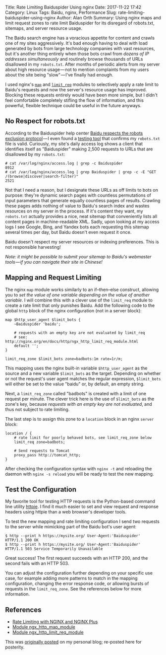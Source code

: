 Title: Rate Limiting Baiduspider Using nginx
Date: 2017-11-22 17:42
Category: Linux
Tags: Baidu, nginx, Performance
Slug: rate-limiting-baiduspider-using-nginx
Author: Alan Orth
Summary: Using nginx maps and limit request zones to rate limit Baiduspider for its disregard of robots.txt, sitemaps, and server resource usage.

The Baidu search engine has a voracious appetite for content and crawls one of my sites aggressively. It's bad enough having to deal with load generated by bots from large technology companies with vast resources, but it's another thing entirely when those bots crawl from _dozens of IP addresses simultaneously_ and routinely browse thousands of URLs disallowed in my `robots.txt`. After months of periodic alerts from my server about high resource usage — not to mention complaints from my users about the site being "slow" — I've finally had enough.

I used nginx's [`map`](https://nginx.org/en/docs/http/ngx_http_map_module.html) and [`limit_req`](https://nginx.org/en/docs/http/ngx_http_limit_req_module.html) modules to selectively apply a rate limit to Baidu's requests and now the server's resource usage has improved. Blocking these requests entirely would have been more simple, but I didn't feel comfortable completely stifling the flow of information, and this powerful, flexible technique could be useful in the future anyways.

## No Respect for robots.txt

According to the Baiduspider help center [Baidu respects the robots exclusion protocol](http://www.baidu.com/search/robots_english.html) — I even found a [testing tool](http://ziyuan.baidu.com/robots/) that confirms my `robots.txt` file is valid. Curiously, my site's daily access log shows a client that identifies itself as "Baiduspider" making 2,500 requests to URLs that are disallowed by my `robots.txt`:

```console
# cat /var/log/nginx/access.log | grep -c Baiduspider
8912
# cat /var/log/nginx/access.log | grep Baiduspider | grep -c -E "GET /(browse|discover|search-filter)"
2521
```

Not that I need a reason, but I designate these URLs as off limits to bots on purpose: they're dynamic search pages with countless permutations of input parameters that generate equally countless pages of results. Crawling these pages adds nothing of value to Baidu's search index and wastes resources on my server in the process. If it's content they want, my `robots.txt` actually provides a nice, neat sitemap that conveniently lists all content pages in machine-readable XML. Sadly, upon looking at my access logs I see Google, Bing, and Yandex bots each requesting this sitemap several times per day, but Baidu doesn't even request it once.

Baidu doesn't respect my server resources or indexing preferences. This is not responsible harvesting!

_Note: it might be possible to submit your sitemap to Baidu's webmaster tools — if you can navigate their site in Chinese!_

## Mapping and Request Limiting

The nginx `map` module works similarly to an if–then–else construct, allowing you to _set the value of one variable depending on the value of another variable_. I will combine this with a clever use of the `limit_req` module to create a rate limit that only punishes Baidu. Add the following code to the global `http` block of the nginx configuration (not in a server block):

```nginx
map $http_user_agent $limit_bots {
    ~Baiduspider 'baidu';

    # requests with an empty key are not evaluated by limit_req
    # see: http://nginx.org/en/docs/http/ngx_http_limit_req_module.html
    default '';
}

limit_req_zone $limit_bots zone=badbots:1m rate=1r/m;
```

This mapping uses the nginx built-in variable `$http_user_agent` as the source and a new variable `$limit_bots` as the target. Depending on whether or not the request's user agent matches the regular expression, `$limit_bots` will either be set to the value "baidu" or, by default, an empty string.

Next, a `limit_req_zone` called "badbots" is created with a limit of one request per minute. The clever trick here is the use of `$limit_bots` as the zone's key, because _requests with an empty key are not evaluated_, and thus not subject to rate limiting.

The last step is to assign this zone to a `location` block in an nginx `server` block:

```nginx
location / {
    # rate limit for poorly behaved bots, see limit_req_zone below
    limit_req zone=badbots;

    # Send requests to Tomcat
    proxy_pass http://tomcat_http;
}
```

After checking the configuration syntax with `nginx -t` and reloading the daemon with `nginx -s reload` you will be ready to test the new mapping.

## Test the Configuration

My favorite tool for testing HTTP requests is the Python-based command line utility [httpie](https://httpie.org/). I find it much easier to set and view request and response headers using httpie than a web browser's developer tools.

To test the new mapping and rate limiting configuration I send two requests to the server while mimicking part of the Baidu bot's user agent:

```console
$ http --print h https://mysite.org/ User-Agent:'Baiduspider'
HTTP/1.1 200 OK
$ http --print h https://mysite.org/ User-Agent:'Baiduspider'
HTTP/1.1 503 Service Temporarily Unavailable
```

Great success! The first request succeeds with an HTTP 200, and the second fails with an HTTP 503.

You can adjust the configuration further depending on your specific use case, for example adding more patterns to match in the mapping configuration, changing the error response code, or allowing bursts of requests in the `limit_req_zone`. See the references below for more information.

## References

* [Rate Limiting with NGINX and NGINX Plus](https://www.nginx.com/blog/rate-limiting-nginx/)
* [Module ngx_http_map_module](https://nginx.org/en/docs/http/ngx_http_map_module.html)
* [Module ngx_http_limit_req_module](https://nginx.org/en/docs/http/ngx_http_limit_req_module.html)

This was [originally posted](https://mjanja.ch/2017/11/rate-limiting-baiduspider-using-nginx/) on my personal blog; re-posted here for posterity.
